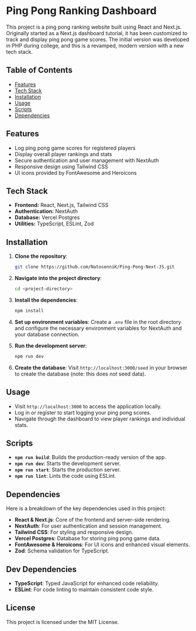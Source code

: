 # Ping Pong Ranking Dashboard

This project is a ping pong ranking website built using React and Next.js. Originally started as a Next.js dashboard tutorial, it has been customized to track and display ping pong game scores. The initial version was developed in PHP during college, and this is a revamped, modern version with a new tech stack.

## Table of Contents

- [Features](#features)
- [Tech Stack](#tech-stack)
- [Installation](#installation)
- [Usage](#usage)
- [Scripts](#scripts)
- [Dependencies](#dependencies)

## Features

- Log ping pong game scores for registered players
- Display overall player rankings and stats
- Secure authentication and user management with NextAuth
- Responsive design using Tailwind CSS
- UI icons provided by FontAwesome and Heroicons

## Tech Stack

- **Frontend:** React, Next.js, Tailwind CSS
- **Authentication:** NextAuth
- **Database:** Vercel Postgres
- **Utilities:** TypeScript, ESLint, Zod

## Installation

1. **Clone the repository**:
   ```bash
   git clone https://github.com/NatosenniK/Ping-Pong-Next-JS.git
   ```
2. **Navigate into the project directory**:
   ```bash
   cd <project-directory>
   ```
3. **Install the dependencies**:

   ```bash
   npm install
   ```

4. **Set up environment variables**: Create a `.env` file in the root directory and configure the necessary environment variables for NextAuth and your database connection.

5. **Run the development server**:

   ```bash
   npm run dev
   ```

6. **Create the database**: Visit `http://localhost:3000/seed` in your browser to create the database (note: this does not seed data).

## Usage

- Visit `http://localhost:3000` to access the application locally.
- Log in or register to start logging your ping pong scores.
- Navigate through the dashboard to view player rankings and individual stats.

## Scripts

- **`npm run build`**: Builds the production-ready version of the app.
- **`npm run dev`**: Starts the development server.
- **`npm run start`**: Starts the production server.
- **`npm run lint`**: Lints the code using ESLint.

## Dependencies

Here is a breakdown of the key dependencies used in this project:

- **React & Next.js**: Core of the frontend and server-side rendering.
- **NextAuth**: For user authentication and session management.
- **Tailwind CSS**: For styling and responsive design.
- **Vercel Postgres**: Database for storing ping pong game data.
- **FontAwesome & Heroicons**: For UI icons and enhanced visual elements.
- **Zod**: Schema validation for TypeScript.

## Dev Dependencies

- **TypeScript**: Typed JavaScript for enhanced code reliability.
- **ESLint**: For code linting to maintain consistent code style.

## License

This project is licensed under the MIT License.
